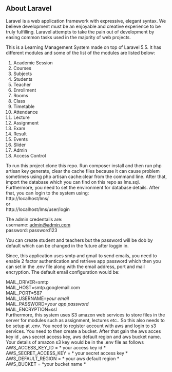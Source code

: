 ## About Laravel

Laravel is a web application framework with expressive, elegant syntax. We believe development must be an enjoyable and creative experience to be truly fulfilling. Laravel attempts to take the pain out of development by easing common tasks used in the majority of web projects.

This is a Learning Management System made on top of Laravel 5.5. It has different modules and some of the list of the modules are listed below: 
1. Academic Session
2. Courses 
3. Subjects 
4. Students
5. Teacher
6. Enrollment
7. Rooms
8. Class
9. Timetable
10. Attendance
11. Lecture
12. Assignment
13. Exam
14. Result
15. Events
16. Slider
17. Admin
18. Access Control

To run this project clone this repo. Run composer install and then run php artisan  key generate, clear the cache files because it can cause problem sometimes using php artisan cache:clear from the command line.  After that, import the database which you can find on this repo as lms.sql. Furthermore, you need to set the environment for database details.
After that, you can login to the system using: <br>
http://localhost/lms/ <br>
or <br>
http://localhost/lms/user/login<br>

The admin credentails are: <br>
username: admin@admin.com <br>
password: password123<br>

You can create student and teachers but the password will be dob by default which can be changed in the future after loggin in.

Since, this application uses smtp and gmail to send emails, you need to enable 2 factor authentication and retrieve app password which then you can set in the .env file along with the email address, port and mail encryption. The default email configuration would be: 
<br>

MAIL_DRIVER=smtp
<br>
MAIL_HOST=smtp.googlemail.com
<br>
MAIL_PORT=587
<br>
MAIL_USERNAME=*your email*
<br>
MAIL_PASSWORD=*your app password*
<br>
MAIL_ENCRYPTION=ssl
<br>
Furthermore, this system uses S3 amazon web services to store files in the server for modules such as assignment, lectures etc.. So this also needs to be setup at .env. You need to register account with aws and login to s3 services. You need to then create a bucket. After that gain the aws acces key id , aws secret access key, aws default region and aws bucket name. Your details of amazon s3 key would be in the .env file as follows
<br>
AWS_ACCESS_KEY_ID = * your access key id *
<br>
AWS_SECRET_ACCESS_KEY = * your secret access key *
<br>
AWS_DEFAULT_REGION = * your aws default region *
<br>
AWS_BUCKET = *your bucket name *
<br>



